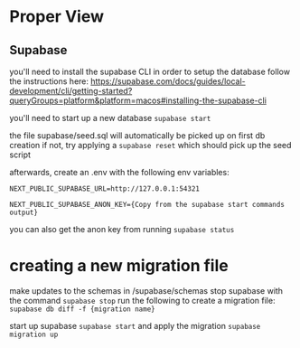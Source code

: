 # Proper View

## Supabase

you'll need to install the supabase CLI in order to setup the database
follow the instructions here: https://supabase.com/docs/guides/local-development/cli/getting-started?queryGroups=platform&platform=macos#installing-the-supabase-cli

you'll need to start up a new database
`supabase start`

the file supabase/seed.sql will automatically be picked up on first db creation
if not, try applying a `supabase reset` which should pick up the seed script

afterwards, create an .env with the following env variables:

```
NEXT_PUBLIC_SUPABASE_URL=http://127.0.0.1:54321

NEXT_PUBLIC_SUPABASE_ANON_KEY={Copy from the supabase start commands output}
```

you can also get the anon key from running `supabase status`

# creating a new migration file

make updates to the schemas in /supabase/schemas
stop supabase with the command `supabase stop`
run the following to create a migration file:
`supabase db diff -f {migration name}`

start up supabase
`supabase start`
and apply the migration
`supabase migration up`
